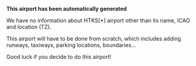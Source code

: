 **This airport has been automatically generated**

We have no information about HTKS[*] airport other than its name, ICAO and location (TZ).

This airport will have to be done from scratch, which includes adding runways, taxiways, parking locations, boundaries...

Good luck if you decide to do this airport!